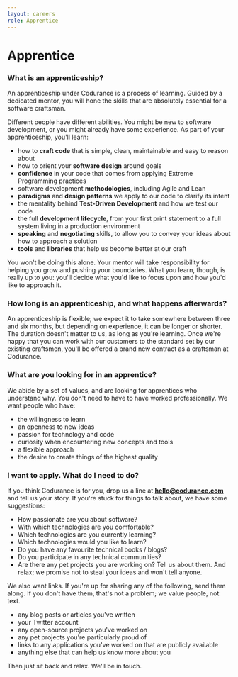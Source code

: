 ```yaml
---
layout: careers
role: Apprentice
---
```


# Apprentice

### What is an apprenticeship?

An apprenticeship under Codurance is a process of learning. Guided by a dedicated mentor, you will hone the skills that are absolutely essential for a software craftsman.

Different people have different abilities. You might be new to software development, or you might already have some experience. As part of your apprenticeship, you'll learn:

  * how to **craft code** that is simple, clean, maintainable and easy to reason about
  * how to orient your **software design** around goals
  * **confidence** in your code that comes from applying Extreme Programming practices
  * software development **methodologies**, including Agile and Lean
  * **paradigms** and **design patterns** we apply to our code to clarify its intent
  * the mentality behind **Test-Driven Development** and how we test our code
  * the full **development lifecycle**, from your first print statement to a full system living in a production environment
  * **speaking** and **negotiating** skills, to allow you to convey your ideas about how to approach a solution
  * **tools** and **libraries** that help us become better at our craft

You won't be doing this alone. Your mentor will take responsibility for helping you grow and pushing your boundaries. What you learn, though, is really up to you: you'll decide what you'd like to focus upon and how you'd like to approach it.

### How long is an apprenticeship, and what happens afterwards?

An apprenticeship is flexible; we expect it to take somewhere between three and six months, but depending on experience, it can be longer or shorter. The duration doesn't matter to us, as long as you're learning. Once we're happy that you can work with our customers to the standard set by our existing craftsmen, you'll be offered a brand new contract as a craftsman at Codurance.

### What are you looking for in an apprentice?

We abide by a set of values, and are looking for apprentices who understand why. You don't need to have to have worked professionally. We want people who have:

  * the willingness to learn
  * an openness to new ideas
  * passion for technology and code
  * curiosity when encountering new concepts and tools
  * a flexible approach
  * the desire to create things of the highest quality

### I want to apply. What do I need to do?

If you think Codurance is for you, drop us a line at **[hello@codurance.com](mailto:hello@codurance.com)** and tell us your story. If you're stuck for things to talk about, we have some suggestions:

  * How passionate are you about software?
  * With which technologies are you comfortable?
  * Which technologies are you currently learning?
  * Which technologies would you like to learn?
  * Do you have any favourite technical books / blogs?
  * Do you participate in any technical communities?
  * Are there any pet projects you are working on? Tell us about them. And relax; we promise not to steal your ideas and won't tell anyone.

We also want links. If you're up for sharing any of the following, send them along. If you don't have them, that's not a problem; we value people, not text.

  * any blog posts or articles you've written
  * your Twitter account
  * any open-source projects you've worked on
  * any pet projects you're particularly proud of
  * links to any applications you've worked on that are publicly available
  * anything else that can help us know more about you

Then just sit back and relax. We'll be in touch.

